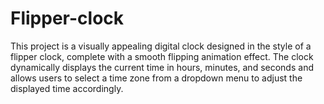 # Flipper-clock
This project is a visually appealing digital clock designed in the style of a flipper clock, complete with a smooth flipping animation effect. The clock dynamically displays the current time in hours, minutes, and seconds and allows users to select a time zone from a dropdown menu to adjust the displayed time accordingly.
